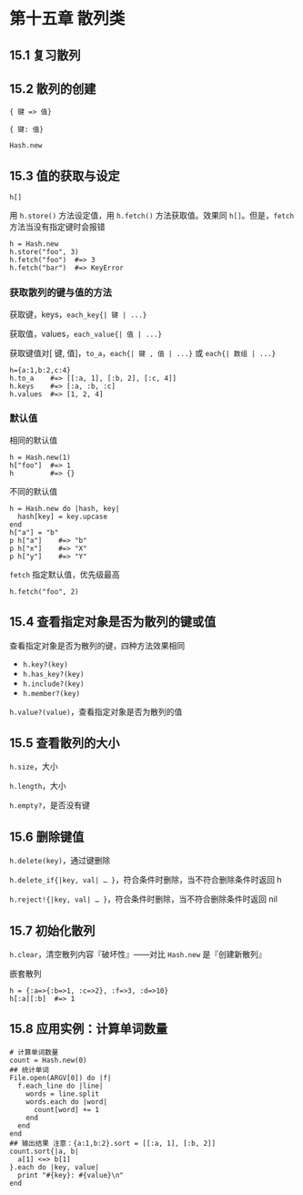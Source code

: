 # 第十五章 散列类



## 15.1 复习散列



## 15.2 散列的创建

`{ 键 => 值}`

`{ 键: 值}`

`Hash.new`



## 15.3 值的获取与设定

`h[]`

用 `h.store()` 方法设定值，用 `h.fetch()` 方法获取值。效果同 `h[]`。但是，`fetch` 方法当没有指定键时会报错

```
h = Hash.new
h.store("foo", 3)
h.fetch("foo")  #=> 3
h.fetch("bar")  #=> KeyError
```

### 获取散列的键与值的方法

获取键，keys，`each_key{| 键 | ...}`

获取值，values，`each_value{| 值 | ...}`

获取键值对[ 键, 值]，`to_a`，`each{| 键 , 值 | ...}` 或 `each{| 数组 | ...}`

```
h={a:1,b:2,c:4}
h.to_a    #=> [[:a, 1], [:b, 2], [:c, 4]]
h.keys    #=> [:a, :b, :c]
h.values  #=> [1, 2, 4]
```

### 默认值

相同的默认值

```
h = Hash.new(1)
h["foo"]  #=> 1
h         #=> {}
```

不同的默认值

```
h = Hash.new do |hash, key|
  hash[key] = key.upcase
end
h["a"] = "b"
p h["a"]    #=> "b"
p h["x"]    #=> "X"
p h["y"]    #=> "Y"
```

`fetch` 指定默认值，优先级最高

```
h.fetch("foo", 2)
```



## 15.4 查看指定对象是否为散列的键或值

查看指定对象是否为散列的键，四种方法效果相同

* `h.key?(key)`
* `h.has_key?(key)`
* `h.include?(key)`
* `h.member?(key)`

`h.value?(value)`，查看指定对象是否为散列的值



## 15.5 查看散列的大小

`h.size`，大小

`h.length`，大小

`h.empty?`，是否没有键



## 15.6 删除键值

`h.delete(key)`，通过键删除

`h.delete_if{|key, val| … }`，符合条件时删除，当不符合删除条件时返回 h

`h.reject!{|key, val| … }`，符合条件时删除，当不符合删除条件时返回 nil



## 15.7 初始化散列

`h.clear`，清空散列内容『破坏性』——对比 `Hash.new` 是『创建新散列』

嵌套散列

```
h = {:a=>{:b=>1, :c=>2}, :f=>3, :d=>10}
h[:a][:b]  #=> 1
```



## 15.8 应用实例：计算单词数量

```
# 计算单词数量
count = Hash.new(0)
## 统计单词
File.open(ARGV[0]) do |f|
  f.each_line do |line|
    words = line.split
    words.each do |word|
      count[word] += 1
    end
  end
end
## 输出结果 注意：{a:1,b:2}.sort = [[:a, 1], [:b, 2]]
count.sort{|a, b|
  a[1] <=> b[1]
}.each do |key, value|
  print "#{key}: #{value}\n"
end
```

